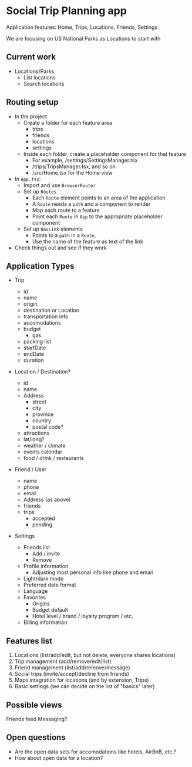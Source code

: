 # Social Trip Planning app

Application features: Home, Trips, Locations, Friends, Settings

We are focusing on US National Parks as Locations to start with

## Current work

- Locations/Parks
  - List locations
  - Search locations

## Routing setup

- In the project
  - Create a folder for each feature area
    - trips
    - friends
    - locations
    - settings
  - Inside each folder, create a placeholder component for that feature
    - For example, /settings/SettingsManager.tsx
    - /trips/TripsManager.tsx, and so on
    - /src/Home.tsx for the Home view
- In `App.tsx`:
  - Import and use `BrowserRouter`
  - Set up `Routes`
    - Each `Route` element points to an area of the application
    - A `Route` needs a `path` and a component to render
    - Map each route to a feature
    - Point each `Route` in `App` to the appropriate placeholder component
  - Set up `NavLink` elements
    - Points to a `path` in a `Route`.
    - Use the name of the feature as text of the link
- Check things out and see if they work

## Application Types

- Trip

  - id
  - name
  - origin
  - destination or Location
  - transportation info
  - accomodations
  - budget
    - gas
  - packing list
  - startDate
  - endDate
  - duration

- Location / Destination?

  - id
  - name
  - Address
    - street
    - city
    - province
    - country
    - postal code?
  - attractions
  - lat/long?
  - weather / climate
  - events calendar
  - food / drink / restaurants

- Friend / User

  - name
  - phone
  - email
  - Address (as above)
  - friends
  - trips
    - accepted
    - pending

- Settings
  - Friends list
    - Add / invite
    - Remove
  - Profile information
    - Adjusting most personal info like phone and email
  - Light/dark mode
  - Preferred date format
  - Language
  - Favorites
    - Origins
    - Budget default
    - Hotel level / brand / loyalty program / etc.
  - Billing information

## Features list

1. Locations (list/add/edit, but not delete, everyone shares locations)
2. Trip management (add/remove/edit/list)
3. Friend management (list/add/remove/message)
4. Social trips (invite/accept/decline from friends)
5. Maps integration for locations (and by extension, Trips)
6. Basic settings (we can decide on the list of "basics" later)

## Possible views

Friends feed
Messaging?

## Open questions

- Are the open data sets for accomodations like hotels, AirBnB, etc.?
- How about open data for a location?
